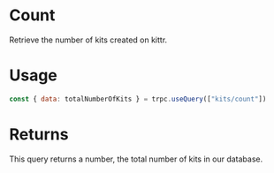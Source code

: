 # Count

Retrieve the number of kits created on kittr.

# Usage

```js
const { data: totalNumberOfKits } = trpc.useQuery(["kits/count"])
```

# Returns

This query returns a number, the total number of kits in our database.
